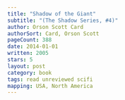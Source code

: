 ```yaml
---
title: "Shadow of the Giant"
subtitle: "(The Shadow Series, #4)"
author: Orson Scott Card
authorSort: Card, Orson Scott
pageCount: 388
date: 2014-01-01
written: 2005
stars: 5
layout: post
category: book
tags: read unreviewed scifi
mapping: USA, North America
---
```

